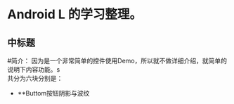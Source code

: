 
Android L 的学习整理。
=======
中标题
------
#简介：
因为是一个非常简单的控件使用Demo，所以就不做详细介绍，就简单的说明下内容功能。s<br>
共分为六块分别是：
* **Buttom按钮阴影与波纹


